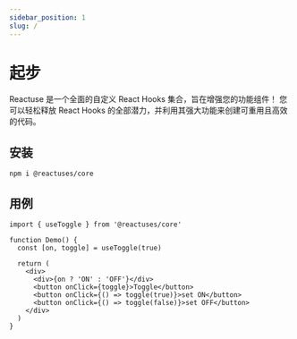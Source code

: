```yaml
---
sidebar_position: 1
slug: /
---
```


# 起步

Reactuse 是一个全面的自定义 React Hooks 集合，旨在增强您的功能组件！ 您可以轻松释放 React Hooks 的全部潜力，并利用其强大功能来创建可重用且高效的代码。

## 安装

```shell
npm i @reactuses/core
```

## 用例

```tsx
import { useToggle } from '@reactuses/core'

function Demo() {
  const [on, toggle] = useToggle(true)

  return (
    <div>
      <div>{on ? 'ON' : 'OFF'}</div>
      <button onClick={toggle}>Toggle</button>
      <button onClick={() => toggle(true)}>set ON</button>
      <button onClick={() => toggle(false)}>set OFF</button>
    </div>
  )
}
```
